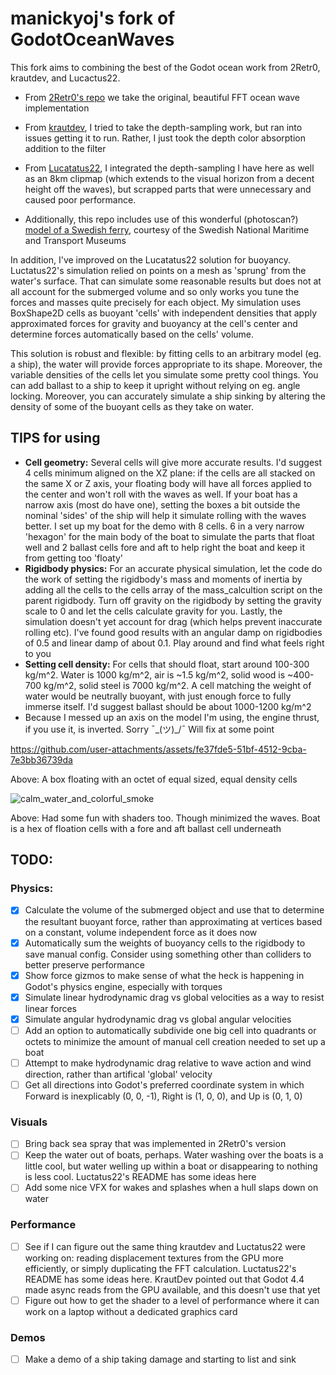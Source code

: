 # manickyoj's fork of GodotOceanWaves
This fork aims to combining the best of the Godot ocean work from 2Retr0, krautdev, and Lucactus22.
- From [2Retr0's repo](https://github.com/2Retr0/GodotOceanWaves) we take the original, beautiful FFT ocean wave implementation
- From [krautdev](https://github.com/krautdev/GodotOceanWaves), I tried to take the depth-sampling work, but ran into issues getting it to run. Rather, I just took the depth color absorption addition to the filter
- From [Lucatatus22](https://github.com/Lucactus22/GodotOceanWaves_bouyancy), I integrated the depth-sampling I have here as well as an 8km clipmap (which extends to the visual horizon from a decent height off the waves), but scrapped parts that were unnecessary and caused poor performance.
  
- Additionally, this repo includes use of this wonderful (photoscan?) [model of a Swedish ferry](https://sketchfab.com/3d-models/ss-norrtelje-1900-4a66ca23ba7640ae87e7a0117897d9c7), courtesy of the Swedish National Maritime and Transport Museums

In addition, I've improved on the Lucatatus22 solution for buoyancy. Luctatus22's simulation relied on points on a mesh as 'sprung' from the water's surface. That can simulate some reasonable results but does not at all account for the submerged volume and so only works you tune the forces and masses quite precisely for each object. My simulation uses BoxShape2D cells as buoyant 'cells' with independent densities that apply approximated forces for gravity and buoyancy at the cell's center and determine forces automatically based on the cells' volume.

This solution is robust and flexible: by fitting cells to an arbitrary model (eg. a ship), the water will provide forces appropriate to its shape. Moreover, the variable densities of the cells let you simulate some pretty cool things. You can add ballast to a ship to keep it upright without relying on eg. angle locking. Moreover, you can accurately simulate a ship sinking by altering the density of some of the buoyant cells as they take on water.

## TIPS for using
 - **Cell geometry:** Several cells will give more accurate results. I'd suggest 4 cells minimum aligned on the XZ plane: if the cells are all stacked on the same X or Z axis, your floating body will have all forces applied to the center and won't roll with the waves as well. If your boat has a narrow axis (most do have one), setting the boxes a bit outside the nominal 'sides' of the ship will help it simulate rolling with the waves better. I set up my boat for the demo with 8 cells. 6 in a very narrow 'hexagon' for the main body of the boat to simulate the parts that float well and 2 ballast cells fore and aft to help right the boat and keep it from getting too 'floaty'
 - **Rigidbody physics:** For an accurate physical simulation, let the code do the work of setting the rigidbody's mass and moments of inertia by adding all the cells to the cells array of the mass_calcultion script on the parent rigidbody. Turn off gravity on the rigidbody by setting the gravity scale to 0 and let the cells calculate gravity for you. Lastly, the simulation doesn't yet account for drag (which helps prevent inaccurate rolling etc). I've found good results with an angular damp on rigidbodies of 0.5 and linear damp of about 0.1. Play around and find what feels right to you
 - **Setting cell density:** For cells that should float, start around 100-300 kg/m^2. Water is 1000 kg/m^2, air is ~1.5 kg/m^2, solid wood is ~400-700 kg/m^2, solid steel is 7000 kg/m^2. A cell matching the weight of water would be neutrally buoyant, with just enough force to fully immerse itself. I'd suggest ballast should be about 1000-1200 kg/m^2
 - Because I messed up an axis on the model I'm using, the engine thrust, if you use it, is inverted. Sorry ¯\_(ツ)_/¯ Will fix at some point


https://github.com/user-attachments/assets/fe37fde5-51bf-4512-9cba-7e3bb36739da

Above: A box floating with an octet of equal sized, equal density cells

![calm_water_and_colorful_smoke](https://github.com/user-attachments/assets/73ac87e9-d226-46cc-94fd-0f5af89ca056)

Above: Had some fun with shaders too. Though minimized the waves. Boat is a hex of floation cells with a fore and aft ballast cell underneath

## TODO:
### Physics:
- [x] Calculate the volume of the submerged object and use that to determine the resultant buoyant force, rather than approximating at vertices based on a constant, volume independent force as it does now
- [x] Automatically sum the weights of buoyancy cells to the rigidbody to save manual config. Consider using something other than colliders to better preserve performance
- [x] Show force gizmos to make sense of what the heck is happening in Godot's physics engine, especially with torques
- [x] Simulate linear hydrodynamic drag vs global velocities as a way to resist linear forces
- [x] Simulate angular hydrodynamic drag vs global angular velocities
- [ ] Add an option to automatically subdivide one big cell into quadrants or octets to minimize the amount of manual cell creation needed to set up a boat
- [ ] Attempt to make hydrodynamic drag relative to wave action and wind direction, rather than artifical 'global' velocity
- [ ] Get all directions into Godot's preferred coordinate system in which Forward is inexplicably (0, 0, -1), Right is (1, 0, 0), and Up is (0, 1, 0)

### Visuals
- [ ] Bring back sea spray that was implemented in 2Retr0's version
- [ ] Keep the water out of boats, perhaps. Water washing over the boats is a little cool, but water welling up within a boat or disappearing to nothing is less cool. Luctatus22's README has some ideas here
- [ ] Add some nice VFX for wakes and splashes when a hull slaps down on water

### Performance
- [ ] See if I can figure out the same thing krautdev and Luctatus22 were working on: reading displacement textures from the GPU more efficiently, or simply duplicating the FFT calculation. Luctatus22's README has some ideas here. KrautDev pointed out that Godot 4.4 made async reads from the GPU available, and this doesn't use that yet
- [ ] Figure out how to get the shader to a level of performance where it can work on a laptop without a dedicated graphics card

### Demos
- [ ] Make a demo of a ship taking damage and starting to list and sink
